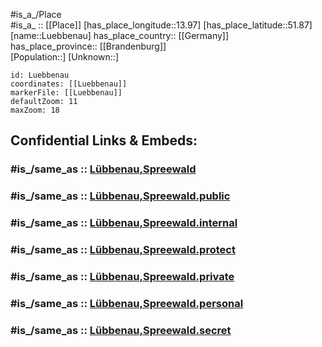 ﻿---
confidential: public
isDeleted: false
location:
- 51.87
- 13.97
mapmarker: city
mapzoom:
- 7
- 12
SpocWebEntityId: 32163
tags:
- geo/City
type: City
---

#is_a_/Place  
#is_a_ :: [[Place]] 
[has_place_longitude::13.97] 
[has_place_latitude::51.87] 
[name::Luebbenau] 
has_place_country:: [[Germany]]  
has_place_province:: [[Brandenburg]]  
[Population::] 
[Unknown::] 


```leaflet
id: Luebbenau
coordinates: [[Luebbenau]] 
markerFile: [[Luebbenau]] 
defaultZoom: 11 
maxZoom: 18
```


## Confidential Links & Embeds: 

### #is_/same_as :: [Lübbenau,Spreewald](/_Standards/Earth/Continent/Europe/Europe~Central/Germany/Germany~East/Brandenburg/counties~Brandenburg/Oberspreewald-Lausitz/cities~Oberspreewald/Lübbenau,Spreewald.md) 

### #is_/same_as :: [Lübbenau,Spreewald.public](/_public/Earth/Continent/Europe/Europe~Central/Germany/Germany~East/Brandenburg/counties~Brandenburg/Oberspreewald-Lausitz/cities~Oberspreewald/Lübbenau,Spreewald.public.md) 

### #is_/same_as :: [Lübbenau,Spreewald.internal](/_internal/Earth/Continent/Europe/Europe~Central/Germany/Germany~East/Brandenburg/counties~Brandenburg/Oberspreewald-Lausitz/cities~Oberspreewald/Lübbenau,Spreewald.internal.md) 

### #is_/same_as :: [Lübbenau,Spreewald.protect](/_protect/Earth/Continent/Europe/Europe~Central/Germany/Germany~East/Brandenburg/counties~Brandenburg/Oberspreewald-Lausitz/cities~Oberspreewald/Lübbenau,Spreewald.protect.md) 

### #is_/same_as :: [Lübbenau,Spreewald.private](/_private/Earth/Continent/Europe/Europe~Central/Germany/Germany~East/Brandenburg/counties~Brandenburg/Oberspreewald-Lausitz/cities~Oberspreewald/Lübbenau,Spreewald.private.md) 

### #is_/same_as :: [Lübbenau,Spreewald.personal](/_personal/Earth/Continent/Europe/Europe~Central/Germany/Germany~East/Brandenburg/counties~Brandenburg/Oberspreewald-Lausitz/cities~Oberspreewald/Lübbenau,Spreewald.personal.md) 

### #is_/same_as :: [Lübbenau,Spreewald.secret](/_secret/Earth/Continent/Europe/Europe~Central/Germany/Germany~East/Brandenburg/counties~Brandenburg/Oberspreewald-Lausitz/cities~Oberspreewald/Lübbenau,Spreewald.secret.md)

